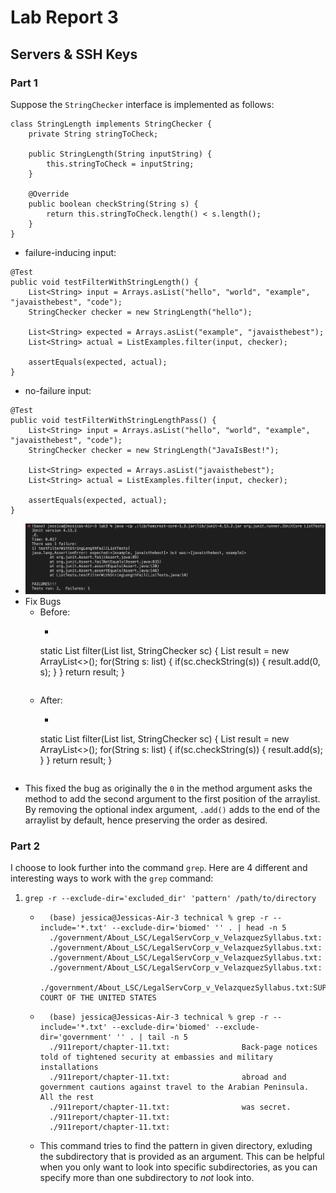 # Lab Report 3
## Servers & SSH Keys

### Part 1
Suppose the `StringChecker` interface is implemented as follows:
```
class StringLength implements StringChecker {
    private String stringToCheck;

    public StringLength(String inputString) {
        this.stringToCheck = inputString;
    }

    @Override
    public boolean checkString(String s) {
        return this.stringToCheck.length() < s.length();
    }
}
```
- failure-inducing input:
```
@Test
public void testFilterWithStringLength() {
    List<String> input = Arrays.asList("hello", "world", "example", "javaisthebest", "code");
    StringChecker checker = new StringLength("hello");

    List<String> expected = Arrays.asList("example", "javaisthebest");
    List<String> actual = ListExamples.filter(input, checker);

    assertEquals(expected, actual);
}
```
- no-failure input:
```
@Test
public void testFilterWithStringLengthPass() {
    List<String> input = Arrays.asList("hello", "world", "example", "javaisthebest", "code");
    StringChecker checker = new StringLength("JavaIsBest!");

    List<String> expected = Arrays.asList("javaisthebest");
    List<String> actual = ListExamples.filter(input, checker);

    assertEquals(expected, actual);
}
```
- ![Image](assets/lab03.png)
- Fix Bugs
    - Before: 
        - ```
        static List<String> filter(List<String> list, StringChecker sc) {
            List<String> result = new ArrayList<>();
            for(String s: list) {
                if(sc.checkString(s)) {
                    result.add(0, s);
                }
            }
            return result;
        }
        ```
    - After: 
        - ```
        static List<String> filter(List<String> list, StringChecker sc) {
            List<String> result = new ArrayList<>();
            for(String s: list) {
                if(sc.checkString(s)) {
                    result.add(s);
                }
            }
            return result;
        }
        ```
- This fixed the bug as originally the `0` in the method argument asks the method to add the second argument to the first position of the arraylist. By removing the optional index argument, `.add()` adds to the end of the arraylist by default, hence preserving the order as desired.

### Part 2
I choose to look further into the command `grep`. Here are 4 different and interesting ways to work with the `grep` command:
1. `grep -r --exclude-dir='excluded_dir' 'pattern' /path/to/directory`
    - ```
        (base) jessica@Jessicas-Air-3 technical % grep -r --include='*.txt' --exclude-dir='biomed' '' . | head -n 5
        ./government/About_LSC/LegalServCorp_v_VelazquezSyllabus.txt:
        ./government/About_LSC/LegalServCorp_v_VelazquezSyllabus.txt:
        ./government/About_LSC/LegalServCorp_v_VelazquezSyllabus.txt:
        ./government/About_LSC/LegalServCorp_v_VelazquezSyllabus.txt:
        ./government/About_LSC/LegalServCorp_v_VelazquezSyllabus.txt:SUPREME COURT OF THE UNITED STATES
        ```
    - ```
        (base) jessica@Jessicas-Air-3 technical % grep -r --include='*.txt' --exclude-dir='biomed' --exclude-dir='government' '' . | tail -n 5
        ./911report/chapter-11.txt:                Back-page notices told of tightened security at embassies and military installations
        ./911report/chapter-11.txt:                abroad and government cautions against travel to the Arabian Peninsula. All the rest
        ./911report/chapter-11.txt:                was secret.
        ./911report/chapter-11.txt:        
        ./911report/chapter-11.txt:    
        ```
    - This command tries to find the pattern in given directory, exluding the subdirectory that is provided as an argument. This can be helpful when you only want to look into specific subdirectories, as you can specify more than one subdirectory to *not* look into.